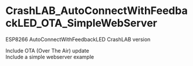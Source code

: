 # CrashLAB_AutoConnectWithFeedbackLED_OTA_SimpleWebServer
ESP8266 AutoConnectWithFeedbackLED CrashLAB version

Include OTA (Over The Air) update<br>
Include a simple webserver example

